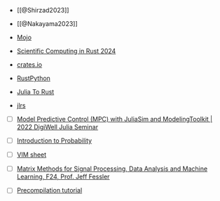 - [[@Shirzad2023]]
- [[@Nakayama2023]]

- [Mojo](https://docs.modular.com/mojo/manual/get-started/)

- [Scientific Computing in Rust 2024](https://scientificcomputing.rs/)
- [crates.io](https://crates.io/)
- [RustPython](https://rustpython.github.io/)
- [Julia To Rust](https://miguelraz.github.io/blog/juliatorust/)
- [jlrs](https://docs.rs/jlrs/latest/jlrs/)


- [ ] [Model Predictive Control (MPC) with JuliaSim and ModelingToolkit | 2022 DigiWell Julia Seminar](https://www.youtube.com/watch?v=SkmCe6fScJI)

- [ ] [Introduction to Probability](https://www.youtube.com/playlist?list=PLUl4u3cNGP60hI9ATjSFgLZpbNJ7myAg6)

- [ ] [VIM sheet](https://vimsheet.com/)

- [ ] [Matrix Methods for Signal Processing, Data Analysis and Machine Learning, F24, Prof. Jeff Fessler](https://web.eecs.umich.edu/~fessler/course/551/)

- [ ] [Precompilation tutorial](https://julialang.org/blog/2021/01/precompile_tutorial/)